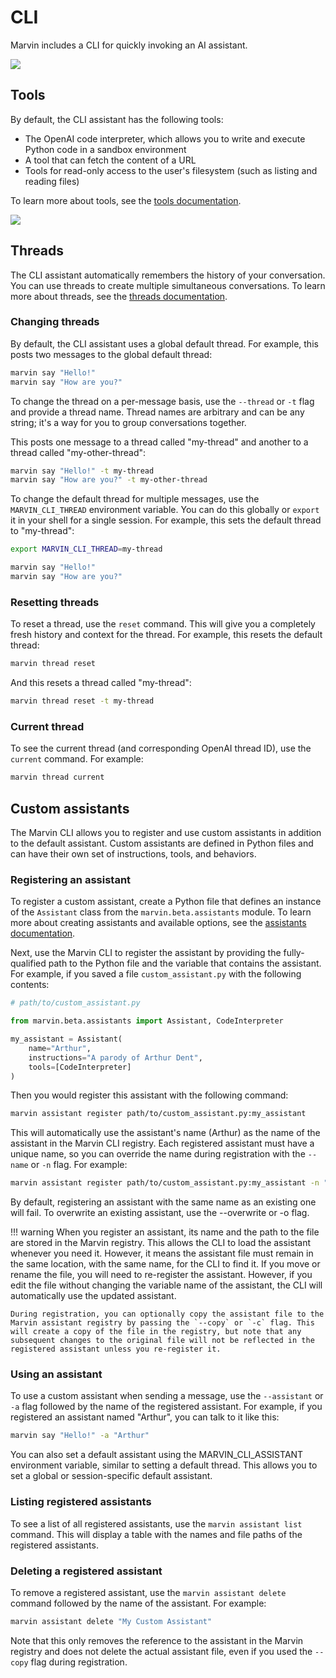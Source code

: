 # CLI

Marvin includes a CLI for quickly invoking an AI assistant.

![](/assets/images/docs/cli/hero.png)

## Tools

By default, the CLI assistant has the following tools:

- The OpenAI code interpreter, which allows you to write and execute Python code in a sandbox environment
- A tool that can fetch the content of a URL
- Tools for read-only access to the user's filesystem (such as listing and reading files)

To learn more about tools, see the [tools documentation](/docs/interactive/assistants/#tools).

![](/assets/images/docs/cli/tools.png)

## Threads

The CLI assistant automatically remembers the history of your conversation. You can use threads to create multiple simultaneous conversations. To learn more about threads, see the [threads documentation](/docs/interactive/assistants/#threads).

### Changing threads

By default, the CLI assistant uses a global default thread. For example, this posts two messages to the global default thread:

```bash
marvin say "Hello!"
marvin say "How are you?"
```

To change the thread on a per-message basis, use the `--thread` or `-t` flag and provide a thread name. Thread names are arbitrary and can be any string; it's a way for you to group conversations together.

This posts one message to a thread called "my-thread" and another to a thread called "my-other-thread":

```bash
marvin say "Hello!" -t my-thread
marvin say "How are you?" -t my-other-thread
```

To change the default thread for multiple messages, use the `MARVIN_CLI_THREAD` environment variable. You can do this globally or `export` it in your shell for a single session. For example, this sets the default thread to "my-thread":

```bash
export MARVIN_CLI_THREAD=my-thread

marvin say "Hello!"
marvin say "How are you?"
```

### Resetting threads

To reset a thread, use the `reset` command. This will give you a completely fresh history and context for the thread. For example, this resets the default thread:

```bash
marvin thread reset
```

And this resets a thread called "my-thread":

```bash
marvin thread reset -t my-thread
```

### Current thread

To see the current thread (and corresponding OpenAI thread ID), use the `current` command. For example:

```bash
marvin thread current
```

## Custom assistants

The Marvin CLI allows you to register and use custom assistants in addition to the default assistant. Custom assistants are defined in Python files and can have their own set of instructions, tools, and behaviors.

### Registering an assistant

To register a custom assistant, create a Python file that defines an instance of the `Assistant` class from the `marvin.beta.assistants` module. To learn more about creating assistants and available options, see the [assistants documentation](/docs/interactive/assistants/).

Next, use the Marvin CLI to register the assistant by providing the fully-qualified path to the Python file and the variable that contains the assistant. For example, if you saved a file `custom_assistant.py` with the following contents:

```python
# path/to/custom_assistant.py

from marvin.beta.assistants import Assistant, CodeInterpreter

my_assistant = Assistant(
    name="Arthur",
    instructions="A parody of Arthur Dent",
    tools=[CodeInterpreter]
)
```

Then you would register this assistant with the following command:

```bash
marvin assistant register path/to/custom_assistant.py:my_assistant
```

This will automatically use the assistant's name (Arthur) as the name of the assistant in the Marvin CLI registry. Each registered assistant must have a unique name, so you can override the name during registration with the `--name` or `-n` flag. For example:

```bash
marvin assistant register path/to/custom_assistant.py:my_assistant -n "My Custom Assistant"
```

By default, registering an assistant with the same name as an existing one will fail. To overwrite an existing assistant, use the --overwrite or -o flag.

!!! warning 
    When you register an assistant, its name and the path to the file are stored in the Marvin registry. This allows the CLI to load the assistant whenever you need it. However, it means the assistant file must remain in the same location, with the same name, for the CLI to find it. If you move or rename the file, you will need to re-register the assistant. However, if you edit the file without changing the variable name of the assistant, the CLI will automatically use the updated assistant.

    During registration, you can optionally copy the assistant file to the Marvin assistant registry by passing the `--copy` or `-c` flag. This will create a copy of the file in the registry, but note that any subsequent changes to the original file will not be reflected in the registered assistant unless you re-register it.


### Using an assistant

To use a custom assistant when sending a message, use the `--assistant` or `-a` flag followed by the name of the registered assistant. For example, if you registered an assistant named "Arthur", you can talk to it like this:

```bash
marvin say "Hello!" -a "Arthur"
```

You can also set a default assistant using the MARVIN_CLI_ASSISTANT environment variable, similar to setting a default thread. This allows you to set a global or session-specific default assistant.

### Listing registered assistants

To see a list of all registered assistants, use the `marvin assistant list` command. This will display a table with the names and file paths of the registered assistants.

### Deleting a registered assistant

To remove a registered assistant, use the `marvin assistant delete` command followed by the name of the assistant. For example:

```bash
marvin assistant delete "My Custom Assistant"
```

Note that this only removes the reference to the assistant in the Marvin registry and does not delete the actual assistant file, even if you used the `--copy` flag during registration.
